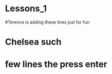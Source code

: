 # Lessons_1
#Terence is adding these lines just for fun
# Chelsea such
# few lines the press enter

